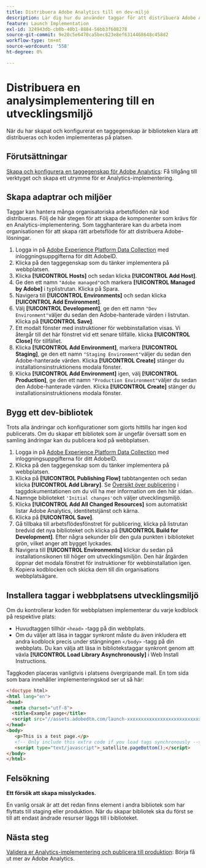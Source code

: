 ```yaml
---
title: Distribuera Adobe Analytics till en dev-miljö
description: Lär dig hur du använder taggar för att distribuera Adobe Analytics till din utvecklingsmiljö.
feature: Launch Implementation
exl-id: 324943db-cb0b-40b1-8884-56bb3f608278
source-git-commit: 9e20c5e6470ca5bec823e8ef6314468648c458d2
workflow-type: tm+mt
source-wordcount: '558'
ht-degree: 0%

---
```


# Distribuera en analysimplementering till en utvecklingsmiljö

När du har skapat och konfigurerat en taggegenskap är biblioteken klara att distribueras och koden implementeras på platsen.

## Förutsättningar

[Skapa och konfigurera en taggegenskap för Adobe Analytics](create-analytics-property.md): Få tillgång till verktyget och skapa ett utrymme för er Analytics-implementering.

## Skapa adaptrar och miljöer

Taggar kan hantera många organisatoriska arbetsflöden när kod distribueras. Följ de här stegen för att skapa de komponenter som krävs för en Analytics-implementering. Som tagghanterare kan du arbeta inom organisationen för att skapa rätt arbetsflöde för att distribuera Adobe-lösningar.

1. Logga in på [Adobe Experience Platform Data Collection](https://experience.adobe.com/data-collection) med inloggningsuppgifterna för ditt AdobeID.
2. Klicka på den taggegenskap som du tänker implementera på webbplatsen.
3. Klicka **[!UICONTROL Hosts]** och sedan klicka **[!UICONTROL Add Host]**.
4. Ge den ett namn `"Adobe managed"`och markera **[!UICONTROL Managed by Adobe]** i typlistrutan. Klicka på Spara.
5. Navigera till **[!UICONTROL Environments]** och sedan klicka **[!UICONTROL Add Environment]**.
6. Välj **[!UICONTROL Development]**, ge den ett namn `"Dev Environment"`väljer du sedan den Adobe-hanterade värden i listrutan. Klicka på **[!UICONTROL Save]**.
7. Ett modalt fönster med instruktioner för webbinstallation visas. Vi återgår till det här fönstret vid ett senare tillfälle. klicka **[!UICONTROL Close]** för tillfället.
8. Klicka **[!UICONTROL Add Environment]**, markera **[!UICONTROL Staging]**, ge den ett namn `"Staging Environment"`väljer du sedan den Adobe-hanterade värden. Klicka **[!UICONTROL Create]** stänger du installationsinstruktionens modala fönster.
9. Klicka **[!UICONTROL Add Environment]** igen, välj **[!UICONTROL Production]**, ge den ett namn `"Production Environment"`väljer du sedan den Adobe-hanterade värden. Klicka **[!UICONTROL Create]** stänger du installationsinstruktionens modala fönster.

## Bygg ett dev-bibliotek

Trots alla ändringar och konfigurationer som gjorts hittills har ingen kod publicerats. Om du skapar ett bibliotek som är ungefär översatt som en samling ändringar kan du publicera kod på webbplatsen.

1. Logga in på [Adobe Experience Platform Data Collection](https://experience.adobe.com/data-collection) med inloggningsuppgifterna för ditt AdobeID.
2. Klicka på den taggegenskap som du tänker implementera på webbplatsen.
3. Klicka på **[!UICONTROL Publishing Flow]** tabbtangenten och sedan klicka **[!UICONTROL Add Library]**. Se [Översikt över publicering](https://experienceleague.adobe.com/docs/experience-platform/tags/publish/overview.html) i taggdokumentationen om du vill ha mer information om den här sidan.
4. Namnge biblioteket `'Initial changes'`och väljer utvecklingsmiljö.
5. Klicka **[!UICONTROL Add All Changed Resources]** som automatiskt listar Adobe Analytics, identitetstjänst och kärna.
6. Klicka på **[!UICONTROL Save]**.
7. Gå tillbaka till arbetsflödesfönstret för publicering, klicka på listrutan bredvid det nya biblioteket och klicka på **[!UICONTROL Build for Development]**. Efter några sekunder blir den gula punkten i biblioteket grön, vilket anger att bygget lyckades.
8. Navigera till **[!UICONTROL Environments]** klickar du sedan på installationsikonen till höger om utvecklingsmiljön. Den här åtgärden öppnar det modala fönstret för instruktioner för webbinstallation igen.
9. Kopiera kodblocken och skicka dem till din organisations webbplatsägare.

## Installera taggar i webbplatsens utvecklingsmiljö

Om du kontrollerar koden för webbplatsen implementerar du varje kodblock på respektive plats:

* Huvudtaggen tillhör `<head>` -tagg på din webbplats.
* Om du väljer att läsa in taggar synkront måste du även inkludera ett andra kodblock precis under stängningen `</body>` -tagg på din webbplats. Du kan välja att läsa in bibliotekstaggar synkront genom att växla **[!UICONTROL Load Library Asynchronously]** i Web Install Instructions.

Taggkoden placeras vanligtvis i platsens övergripande mall. En tom sida som bara innehåller implementeringskod ser ut så här:

```html
<!doctype html>
<html lang="en">
<head>
  <meta charset="utf-8">
  <title>Example page</title>
  <script src="//assets.adobedtm.com/launch-xxxxxxxxxxxxxxxxxxxxxxxxxxxxxxxxxx-development.min.js"></script>
</head>
<body>
   <p>This is a test page.</p>
   <!-- Only include this extra code if you load tags synchronously -->
   <script type="text/javascript">_satellite.pageBottom();</script>
</body>
</html>
```

## Felsökning

**Ett försök att skapa misslyckades.**

En vanlig orsak är att det redan finns element i andra bibliotek som har flyttats till staging eller produktion. När du skapar bibliotek ska du först se till att endast ändrade resurser läggs till i biblioteket.

## Nästa steg

[Validera er Analytics-implementering och publicera till produktion](validate-publish-prod.md): Börja få ut mer av Adobe Analytics.

